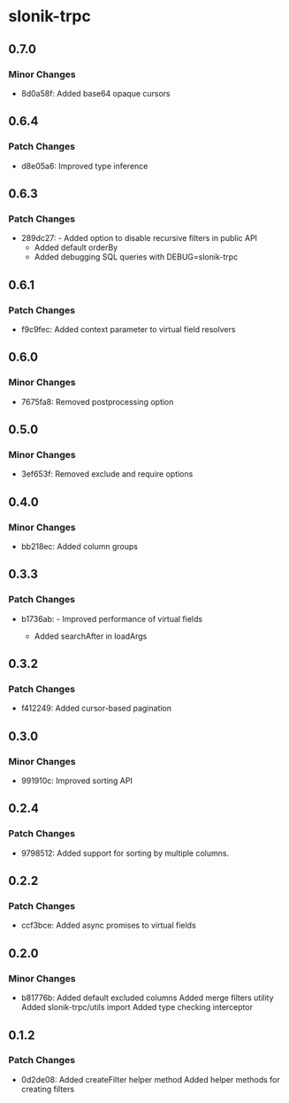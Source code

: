 # slonik-trpc

## 0.7.0

### Minor Changes

-   8d0a58f: Added base64 opaque cursors

## 0.6.4

### Patch Changes

-   d8e05a6: Improved type inference

## 0.6.3

### Patch Changes

-   289dc27: - Added option to disable recursive filters in public API
    -   Added default orderBy
    -   Added debugging SQL queries with DEBUG=slonik-trpc

## 0.6.1

### Patch Changes

-   f9c9fec: Added context parameter to virtual field resolvers

## 0.6.0

### Minor Changes

-   7675fa8: Removed postprocessing option

## 0.5.0

### Minor Changes

-   3ef653f: Removed exclude and require options

## 0.4.0

### Minor Changes

-   bb218ec: Added column groups

## 0.3.3

### Patch Changes

-   b1736ab: - Improved performance of virtual fields

    -   Added searchAfter in loadArgs

## 0.3.2

### Patch Changes

-   f412249: Added cursor-based pagination

## 0.3.0

### Minor Changes

-   991910c: Improved sorting API

## 0.2.4

### Patch Changes

-   9798512: Added support for sorting by multiple columns.

## 0.2.2

### Patch Changes

-   ccf3bce: Added async promises to virtual fields

## 0.2.0

### Minor Changes

-   b81776b: Added default excluded columns
    Added merge filters utility
    Added slonik-trpc/utils import
    Added type checking interceptor

## 0.1.2

### Patch Changes

-   0d2de08: Added createFilter helper method
    Added helper methods for creating filters
